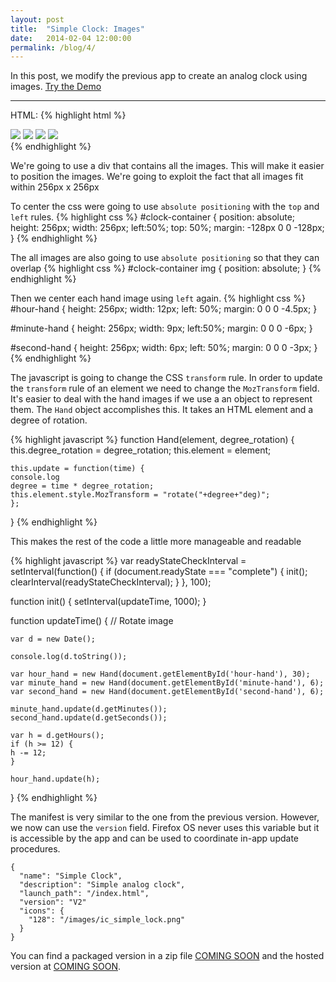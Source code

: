 ```yaml
---
layout: post
title:  "Simple Clock: Images"
date:   2014-02-04 12:00:00
permalink: /blog/4/
---
```


In this post, we modify the previous app to create an analog clock using images. [Try the Demo](/demos/03/)

---

HTML:
{% highlight html %}
<!DOCTYPE html>
<html>
  <head>
    <meta charset="utf-8">
    <title>Simple Clock: V2</title>
    <script type="text/javascript" src="js/app.js"> </script>
    <link rel="stylesheet" type="text/css" href="css/style.css">
  </head>

  <body>
    <div id="clock-container">
      <img id="clock-face" src="img/clock-face.png">
      <img id="hour-hand" src="img/hour-hand.png">
      <img id="minute-hand" src="img/minute-hand.png">
      <img id="second-hand" src="img/second-hand.png">
    </div>
  </body>

</html>
{% endhighlight %}

We're going to use a div that contains all the images. This will make it easier to position the images. We're going to exploit the fact that all images fit within 256px x 256px

To center the css were going to use `absolute positioning` with the `top` and `left` rules.
{% highlight css %}
#clock-container {
    position: absolute;
    height: 256px;
    width: 256px;
    left:50%;
    top: 50%;
    margin: -128px 0 0 -128px;
}
{% endhighlight %}

The all images are also going to use `absolute positioning` so that they can overlap
{% highlight css %}
#clock-container img {
    position: absolute;
}
{% endhighlight %}

Then we center each hand image using `left` again.
{% highlight css %}
#hour-hand {
    height: 256px;
    width: 12px;
    left: 50%;
    margin: 0 0 0 -4.5px;
}

#minute-hand {
    height: 256px;
    width: 9px;
    left:50%;
    margin: 0 0 0 -6px;
}

#second-hand {
    height: 256px;
    width: 6px;
    left: 50%;
    margin: 0 0 0 -3px;
}
{% endhighlight %}

The javascript is going to change the CSS `transform` rule. In order to update the `transform` rule of an element we need to change the `MozTransform` field. It's easier to deal with the hand images if we use a an object to represent them. The `Hand` object accomplishes this. It takes an HTML element and a degree of rotation. 

{% highlight javascript %}
function Hand(element, degree_rotation) {
    this.degree_rotation = degree_rotation;
    this.element = element;

    this.update = function(time) {
	console.log
	degree = time * degree_rotation;
	this.element.style.MozTransform = "rotate("+degree+"deg)";
    };
}
{% endhighlight %}

This makes the rest of the code a little more manageable and readable

{% highlight javascript %}
var readyStateCheckInterval = setInterval(function() {
    if (document.readyState === "complete") {
        init();
        clearInterval(readyStateCheckInterval);
    }
}, 100);


function init() {
    setInterval(updateTime, 1000);
}


function updateTime() {
    // Rotate image

    var d = new Date();

    console.log(d.toString());

    var hour_hand = new Hand(document.getElementById('hour-hand'), 30);
    var minute_hand = new Hand(document.getElementById('minute-hand'), 6);
    var second_hand = new Hand(document.getElementById('second-hand'), 6);

    minute_hand.update(d.getMinutes());
    second_hand.update(d.getSeconds());

    var h = d.getHours();
    if (h >= 12) {
	h -= 12;
    }

    hour_hand.update(h);
    
}
{% endhighlight %}

The manifest is very similar to the one from the previous version. However, we now can use the `version` field. Firefox OS never uses this variable but it is accessible by the app and can be used to coordinate in-app update procedures.


	{
	  "name": "Simple Clock",
	  "description": "Simple analog clock",
	  "launch_path": "/index.html",
	  "version": "V2"
	  "icons": {
		"128": "/images/ic_simple_lock.png"
	  }
	}


You can find a packaged version in a zip file [COMING SOON]() and the hosted version at [COMING SOON]().


